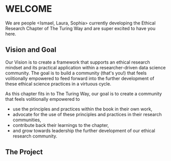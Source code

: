 # WELCOME 

We are people <Ismael, Laura, Sophia> currently developing the Ethical Research Chapter of The Turing Way and are super excited to have you here. 

## Vision and Goal 
Our Vision is to create a framework that supports an ethical research mindset and its practical application within a researcher-driven data science community. 
The goal is to build a community (that's you!) that feels volitionally empowered to feed forward into the further development of these ethical science practices in a virtuous cycle. 

As this chapter fits in to The Turing Way, our goal is to create a community that feels volitionally empowered to 
- use the principles and practices within the book in their own work,
- advocate for the use of these principles and practices in their research communities,
- contribute back their learnings to the chapter, 
- and grow towards leadership the further development of our ethical research community.

## The Project 

